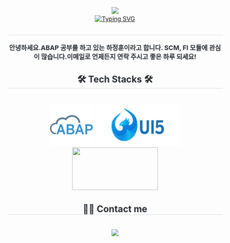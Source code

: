 <div align= "center">
    <img src="https://capsule-render.vercel.app/api?type=waving&color=0:610085,100:eb0000&height=240&text=Kyle's%20Github&animation=twinkling&fontColor=ffffff&fontSize=70" />
    </div>
    <div align= "center"> 
    <a href="https://git.io/typing-svg"><img src="https://readme-typing-svg.demolab.com?font=Sour+Gummy&weight=300&size=35&pause=1000&width=435&lines=ABAP+%2F+UI5+Developer" alt="Typing SVG" /></a>
    </div>
    <div align= "center"> 
    <h2 style="border-bottom: 1px solid #d8dee4; color: #282d33;">  </h2>  
    <div style="font-weight: 700; font-size: 15px; text-align: center; color: #282d33;"> 안녕하세요.</li>ABAP 공부를 하고 있는 하정훈이라고 합니다. </n>SCM, FI 모듈에 관심이 많습니다.</n>이메일로 언제든지 연락 주시고 좋은 하루 되세요! </div> 
    </div>
    <div align= "center">
    <h2 style="border-bottom: 1px solid #d8dee4; color: #282d33;"> 🛠️ Tech Stacks 🛠️ </h2> <br> 
    <img src="https://raw.githubusercontent.com/github/explore/339de3fa1bceb3fe3eda8c8220bccc706057203f/topics/abap/abap.png" width="100" height="100"/>
    <img src="https://raw.githubusercontent.com/SAP/ui5-tooling/main/docs/images/UI5_logo_wide.png" width="200" height="100"/>
    <img src="https://camo.githubusercontent.com/f00510bff7767534a06101e3bfdebfc84bb25299ef1868f6bca1adf51f99ed68/68747470733a2f2f646264622e696f2f6d656469612f6c6f676f732f68616e612e706e67" width="200" height="100"/>
    <div style="margin: 0 auto; text-align: center;" align= "center"> </div>
    </div>
    <div align= "center">
    <h2 style="border-bottom: 1px solid #d8dee4; color: #282d33;"> 🧑‍💻 Contact me </h2> <br> 
    <div align= "center"> <a href=mailto:wazeha23@gmail.com> <img src="https://img.shields.io/badge/Gmail-EA4335?style=plastic&logo=Gmail&logoColor=white&link=mailto:wazeha23@gmail.com"> </a>
          </div>  <br> 
    <div align= "center">  </div> 
    </div>
